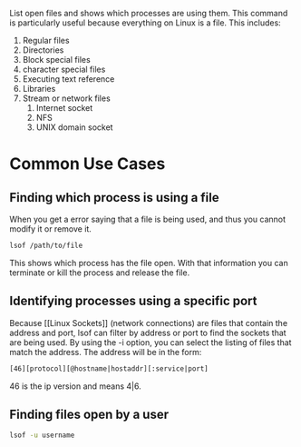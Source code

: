 List open files and shows which processes are using them. This command is particularly useful because everything on Linux is a file. This includes:

1. Regular files
2. Directories
3. Block special files
4. character special files
5. Executing text reference 
6. Libraries
7. Stream or network files
	1. Internet socket
	2. NFS
	3. UNIX domain socket

# Common Use Cases

## Finding which process is using a file

When you get a error saying that a file is being used, and thus you cannot modify it or remove it.

```sh
lsof /path/to/file
```

This shows which process has the file open. With that information you can terminate or kill the process and release the file.

## Identifying processes using a specific port

Because [[Linux Sockets]] (network connections) are files that contain the address and port, lsof can filter by address or port to find the sockets that are being used. By using the -i option, you can select the listing of files that match the address. The address will be in the form: 

```txt
[46][protocol][@hostname|hostaddr][:service|port]
```

46 is the ip version and means 4|6.

## Finding files open by a user

```sh
lsof -u username
```

